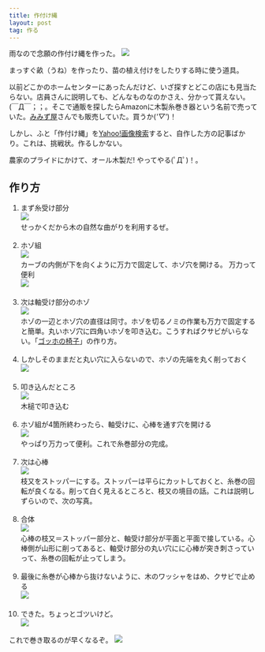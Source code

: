 ```yaml
---
title: 作付け縄
layout: post
tag: 作る
---
```

雨なので念願の作付け縄を作った。
![](https://kobapan.com/f/20871270469_5bf2f1be01.jpg)

まっすぐ畝（うね）を作ったり、苗の植え付けをしたりする時に使う道具。

以前どこかのホームセンターにあったんだけど、いざ探すとどこの店にも見当たらない。店員さんに説明しても、どんなものなのかさえ、分かって貰えない。(￣Д￣；；。そこで通販を探したらAmazonに木製糸巻き器という名前で売っていた。[みみず屋](http://mimizu-ya.jp/)さんでも販売していた。買うか(*'▽'*)！

しかし、ふと「作付け縄」を[Yahoo!画像検索](http://image.search.yahoo.co.jp/search?ei=UTF-8&fr=&p=%E4%BD%9C%E4%BB%98%E3%81%91%E7%B8%84)すると、自作した方の記事ばかり。これは、挑戦状。作るしかない。

農家のプライドにかけて、オール木製だ! やってやる(ﾟДﾟ)！。

## 作り方

1. まず糸受け部分<br>
![](https://kobapan.com/f/21058069715_581479585f.jpg)<br>
せっかくだから木の自然な曲がりを利用するぜ。<br><br>
2. ホゾ組<br>
![](https://kobapan.com/f/20437036893_a2d2ffc9a3.jpg)<br>
カーブの内側が下を向くように万力で固定して、ホゾ穴を開ける。
万力って便利<br>
![](https://kobapan.com/f/21058096685_7a7f8cca9a.jpg)<br><br>
3. 次は軸受け部分のホゾ<br>
![](https://kobapan.com/f/21065756731_18f23f8db9.jpg)<br>
ホゾの一辺とホゾ穴の直径は同寸。ホゾを切るノミの作業も万力で固定すると簡単。丸いホゾ穴に四角いホゾを叩き込む。こうすればクサビがいらない。「[ゴッホの椅子](http://gifuforestac.blogspot.jp/search?q=%E3%82%B4%E3%83%83%E3%83%9B%E3%81%AE%E6%A4%85%E5%AD%90)」の作り方。<br><br>
4. しかしそのままだと丸い穴に入らないので、ホゾの先端を丸く削っておく<br>
![](https://kobapan.com/f/20435500594_a8919047e7.jpg)<br><br>
5. 叩き込んだところ<br>
![](https://kobapan.com/f/21065780321_40a1374345.jpg)<br>
木槌で叩き込む<br><br>
6. ホゾ組が4箇所終わったら、軸受けに、心棒を通す穴を開ける<br>
![](https://kobapan.com/f/21032204316_063d049dfb.jpg)<br>
やっぱり万力って便利。これで糸巻部分の完成。<br><br>
7. 次は心棒<br>
![](https://kobapan.com/f/21058437245_58acc8dcea.jpg)<br>
枝又をストッパーにする。ストッパーは平らにカットしておくと、糸巻の回転が良くなる。削って白く見えるところと、枝又の境目の話。これは説明しずらいので、次の写真。<br><br>
8. 合体<br>
![](https://kobapan.com/f/21058449255_508230d9af.jpg)<br>
心棒の枝又＝ストッパー部分と、軸受け部分が平面と平面で接している。心棒側が山形に削ってあると、軸受け部分の丸い穴にに心棒が突き刺さっていって、糸巻の回転が止ってしまう。<br><br>
9. 最後に糸巻が心棒から抜けないように、木のワッシャをはめ、クサビで止める<br>
![](https://kobapan.com/f/20870575588_c973da18df.jpg)<br><br>
10. できた。ちょっとゴツいけど。<br>
![](https://kobapan.com/f/21048509342_66839b0f9c.jpg)<br>

これで巻き取るのが早くなるぞ。
![](https://kobapan.com/f/20871270469_5bf2f1be01.jpg)
